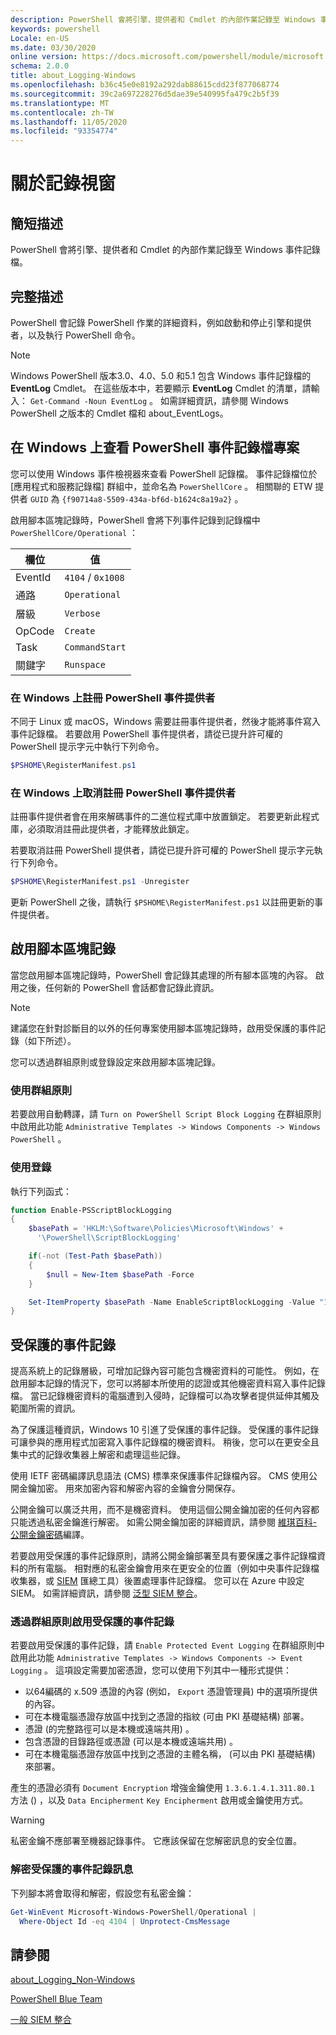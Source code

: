 ```yaml
---
description: PowerShell 會將引擎、提供者和 Cmdlet 的內部作業記錄至 Windows 事件記錄檔。
keywords: powershell
Locale: en-US
ms.date: 03/30/2020
online version: https://docs.microsoft.com/powershell/module/microsoft.powershell.core/about/about_logging_windows?view=powershell-7&WT.mc_id=ps-gethelp
schema: 2.0.0
title: about_Logging-Windows
ms.openlocfilehash: b36c45e0e8192a292dab88615cdd23f877068774
ms.sourcegitcommit: 39c2a697228276d5dae39e540995fa479c2b5f39
ms.translationtype: MT
ms.contentlocale: zh-TW
ms.lasthandoff: 11/05/2020
ms.locfileid: "93354774"
---
```

# <a name="about-logging-windows"></a>關於記錄視窗

## <a name="short-description"></a>簡短描述
PowerShell 會將引擎、提供者和 Cmdlet 的內部作業記錄至 Windows 事件記錄檔。

## <a name="long-description"></a>完整描述

PowerShell 會記錄 PowerShell 作業的詳細資料，例如啟動和停止引擎和提供者，以及執行 PowerShell 命令。

> [!NOTE]
> Windows PowerShell 版本3.0、4.0、5.0 和5.1 包含 Windows 事件記錄檔的 **EventLog** Cmdlet。 在這些版本中，若要顯示 **EventLog** Cmdlet 的清單，請輸入： `Get-Command -Noun EventLog` 。 如需詳細資訊，請參閱 Windows PowerShell 之版本的 Cmdlet 檔和 about_EventLogs。

## <a name="viewing-the-powershell-event-log-entries-on-windows"></a>在 Windows 上查看 PowerShell 事件記錄檔專案

您可以使用 Windows 事件檢視器來查看 PowerShell 記錄檔。 事件記錄檔位於 [應用程式和服務記錄檔] 群組中，並命名為 `PowerShellCore` 。 相關聯的 ETW 提供者 `GUID` 為 `{f90714a8-5509-434a-bf6d-b1624c8a19a2}` 。

啟用腳本區塊記錄時，PowerShell 會將下列事件記錄到記錄檔中 `PowerShellCore/Operational` ：

|  欄位  |       值       |
| ------- | ----------------- |
| EventId | `4104` / `0x1008` |
| 通路 | `Operational`     |
| 層級   | `Verbose`         |
| OpCode  | `Create`          |
| Task    | `CommandStart`    |
| 關鍵字 | `Runspace`        |

### <a name="registering-the-powershell-event-provider-on-windows"></a>在 Windows 上註冊 PowerShell 事件提供者

不同于 Linux 或 macOS，Windows 需要註冊事件提供者，然後才能將事件寫入事件記錄檔。 若要啟用 PowerShell 事件提供者，請從已提升許可權的 PowerShell 提示字元中執行下列命令。

```powershell
$PSHOME\RegisterManifest.ps1
```

### <a name="unregistering-the-powershell-event-provider-on-windows"></a>在 Windows 上取消註冊 PowerShell 事件提供者

註冊事件提供者會在用來解碼事件的二進位程式庫中放置鎖定。 若要更新此程式庫，必須取消註冊此提供者，才能釋放此鎖定。

若要取消註冊 PowerShell 提供者，請從已提升許可權的 PowerShell 提示字元執行下列命令。

```powershell
$PSHOME\RegisterManifest.ps1 -Unregister
```

更新 PowerShell 之後，請執行 `$PSHOME\RegisterManifest.ps1` 以註冊更新的事件提供者。

## <a name="enabling-script-block-logging"></a>啟用腳本區塊記錄

當您啟用腳本區塊記錄時，PowerShell 會記錄其處理的所有腳本區塊的內容。 啟用之後，任何新的 PowerShell 會話都會記錄此資訊。

> [!NOTE]
> 建議您在針對診斷目的以外的任何專案使用腳本區塊記錄時，啟用受保護的事件記錄（如下所述）。

您可以透過群組原則或登錄設定來啟用腳本區塊記錄。

### <a name="using-group-policy"></a>使用群組原則

若要啟用自動轉譯，請 `Turn on PowerShell Script Block
Logging` 在群組原則中啟用此功能 `Administrative Templates -> Windows
Components -> Windows PowerShell` 。

### <a name="using-the-registry"></a>使用登錄

執行下列函式：

```powershell
function Enable-PSScriptBlockLogging
{
    $basePath = 'HKLM:\Software\Policies\Microsoft\Windows' +
      '\PowerShell\ScriptBlockLogging'

    if(-not (Test-Path $basePath))
    {
        $null = New-Item $basePath -Force
    }

    Set-ItemProperty $basePath -Name EnableScriptBlockLogging -Value "1"
}
```

## <a name="protected-event-logging"></a>受保護的事件記錄

提高系統上的記錄層級，可增加記錄內容可能包含機密資料的可能性。 例如，在啟用腳本記錄的情況下，您可以將腳本所使用的認證或其他機密資料寫入事件記錄檔。 當已記錄機密資料的電腦遭到入侵時，記錄檔可以為攻擊者提供延伸其觸及範圍所需的資訊。

為了保護這種資訊，Windows 10 引進了受保護的事件記錄。
受保護的事件記錄可讓參與的應用程式加密寫入事件記錄檔的機密資料。 稍後，您可以在更安全且集中式的記錄收集器上解密和處理這些記錄。

使用 IETF 密碼編譯訊息語法 (CMS) 標準來保護事件記錄檔內容。 CMS 使用公開金鑰加密。 用來加密內容和解密內容的金鑰會分開保存。

公開金鑰可以廣泛共用，而不是機密資料。 使用這個公開金鑰加密的任何內容都只能透過私密金鑰進行解密。 如需公開金鑰加密的詳細資訊，請參閱 [維琪百科-公開金鑰密碼](https://en.wikipedia.org/wiki/Public-key_cryptography)編譯。

若要啟用受保護的事件記錄原則，請將公開金鑰部署至具有要保護之事件記錄檔資料的所有電腦。 相對應的私密金鑰會用來在更安全的位置（例如中央事件記錄檔收集器，或 [SIEM][] 匯總工具）後置處理事件記錄檔。 您可以在 Azure 中設定 SIEM。 如需詳細資訊，請參閱 [泛型 SIEM 整合](/cloud-app-security/siem)。

### <a name="enabling-protected-event-logging-via-group-policy"></a>透過群組原則啟用受保護的事件記錄

若要啟用受保護的事件記錄，請 `Enable Protected Event Logging` 在群組原則中啟用此功能 `Administrative Templates -> Windows Components
-> Event Logging` 。 這項設定需要加密憑證，您可以使用下列其中一種形式提供：

- 以64編碼的 x.509 憑證的內容 (例如， `Export` 憑證管理員) 中的選項所提供的內容。
- 可在本機電腦憑證存放區中找到之憑證的指紋 (可由 PKI 基礎結構) 部署。
- 憑證 (的完整路徑可以是本機或遠端共用) 。
- 包含憑證的目錄路徑或憑證 (可以是本機或遠端共用) 。
- 可在本機電腦憑證存放區中找到之憑證的主體名稱， (可以由 PKI 基礎結構) 來部署。

產生的憑證必須有 `Document Encryption` 增強金鑰使用 `1.3.6.1.4.1.311.80.1` 方法 () ，以及 `Data Encipherment` `Key
Encipherment` 啟用或金鑰使用方式。

> [!WARNING]
> 私密金鑰不應部署至機器記錄事件。 它應該保留在您解密訊息的安全位置。

### <a name="decrypting-protected-event-logging-messages"></a>解密受保護的事件記錄訊息

下列腳本將會取得和解密，假設您有私密金鑰：

```powershell
Get-WinEvent Microsoft-Windows-PowerShell/Operational |
  Where-Object Id -eq 4104 | Unprotect-CmsMessage
```

## <a name="see-also"></a>請參閱

[about_Logging_Non-Windows](about_Logging_Non-Windows.md)

[PowerShell Blue Team](https://devblogs.microsoft.com/powershell/powershell-the-blue-team/)

[一般 SIEM 整合](/cloud-app-security/siem)

<!-- link references -->
[SIEM]: https://wikipedia.org/wiki/Security_information_and_event_management

